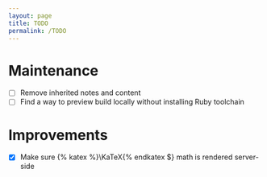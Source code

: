```yaml
---
layout: page
title: TODO
permalink: /TODO
---
```


# Maintenance

- [ ] Remove inherited notes and content
- [ ] Find a way to preview build locally without installing Ruby toolchain

# Improvements

- [x] Make sure {% katex %}\KaTeX{% endkatex $} math is rendered server-side
